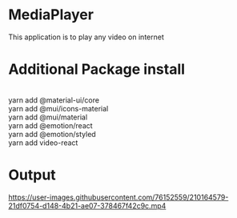 # MediaPlayer
This application is to play any video on internet

# Additional Package install
<br/>
yarn add @material-ui/core
<br/>
yarn add @mui/icons-material
<br/>
yarn add @mui/material
<br/>
yarn add @emotion/react
<br/>
yarn add @emotion/styled
<br/>
yarn add video-react
<br/>

# Output



https://user-images.githubusercontent.com/76152559/210164579-21df0754-d148-4b21-ae07-378467f42c9c.mp4

